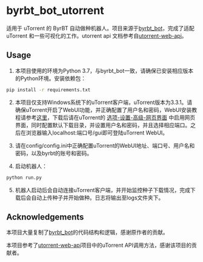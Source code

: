 # byrbt_bot_utorrent

适用于 uTorrent 的 ByrBT 自动做种机器人。项目来源于[byrbt_bot](https://github.com/ByrBT/byrbt_bot)，完成了适配 uTorrent 和一些可视化的工作。utorrent api 文档参考自[utorrent-web-api](https://github.com/LakithaRav/uTorrent-client-python)。

## Usage

1. 本项目使用的环境为Python 3.7，与byrbt_bot一致，请确保已安装相应版本的Python环境。安装依赖包：
```bash
pip install -r requirements.txt
```

2. 本项目仅支持Windows系统下的uTorrent客户端，uTorrent版本为3.3.1。请确保uTorrent开启了WebUI功能，并正确配置了用户名和密码，WebUI安装教程请参考[这里](https://www.spiral-scratch.com/utorrent_subdomain/Guides/webui.html)，下载后请在uTorrent的 <u>选项-设置-高级-网页界面</u> 中启用网页界面，同时配置默认下载目录，并设置用户名和密码，并且选择相应端口。之后在浏览器输入localhost:端口号/gui即可登陆uTorrent WebUI。

3. 请在config/config.ini中正确配置uTorrent的WebUI地址、端口号、用户名和密码，以及byrbt的账号和密码。

4. 启动机器人：
```bash
python run.py
```
5. 机器人启动后会自动连接uTorrent客户端，并开始监控种子下载情况，完成下载后会自动上传种子并开始做种。日志将输出至logs文件夹下。

## Acknowledgements

本项目大量复制了[byrbt_bot](https://github.com/ByrBT/byrbt_bot)的代码结构和逻辑，感谢原作者的贡献。

本项目参考了[utorrent-web-api](https://github.com/LakithaRav/uTorrent-client-python)项目中的uTorrent API调用方法，感谢该项目的贡献者。